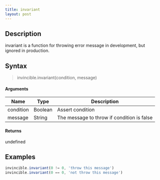 ```yaml
---
title: invariant
layout: post
---
```


## Description

invariant is a function for throwing error message in development, but ignored in production.

## Syntax

> invincible.invariant(condition, message)

#### Arguments

Name | Type | Description
--- | --- | ---
condition | Boolean | Assert condition
message | String | The message to throw if condition is false

#### Returns

undefined

## Examples

``` js
invincible.invariant(0 != 0, 'throw this message')
invincible.invariant(0 == 0, 'not throw this message')
```
